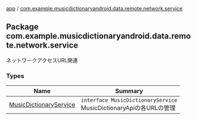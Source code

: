 [app](../index.md) / [com.example.musicdictionaryandroid.data.remote.network.service](./index.md)

## Package com.example.musicdictionaryandroid.data.remote.network.service

ネットワークアクセスURL関連

### Types

| Name | Summary |
|---|---|
| [MusicDictionaryService](-music-dictionary-service/index.md) | `interface MusicDictionaryService`<br>MusicDictionaryApiの各URLの管理 |
